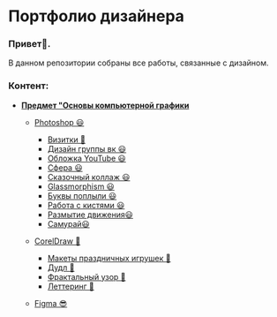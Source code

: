 # Портфолио дизайнера
### Привет👋.

В данном репозитории собраны все работы, связанные с дизайном.  

### Контент:
- **[Предмет "Основы компьютерной графики](https://github.com/svyatoslavlipatov/Designer-s_Portfolio/tree/main/Basics_of_computer_graphics/PHOTOSHOP)**
    - [Photoshop 😃](https://github.com/svyatoslavlipatov/Designer-s_Portfolio/tree/main/Basics_of_computer_graphics/PHOTOSHOP)
        - [Визитки 🤖](https://github.com/svyatoslavlipatov/Designer-s_Portfolio/tree/main/Basics_of_computer_graphics/PHOTOSHOP/BusinessCard)
        - [Дизайн группы вк 😃]()
        - [Обложка YouTube 😃]()
        - [Сфера 😃]()
        - [Сказочный коллаж 😃]()
        - [Glassmorphism 😃]()
        - [Буквы поплыли 😃]()
        - [Работа с кистями 😃]()
        - [Размытие движения😃]()
        - [Самурай😃]()

    - [CorelDraw 👻](https://github.com/svyatoslavlipatov/Designer-s_Portfolio/tree/main/Basics_of_computer_graphics/COREL)
        - [Макеты праздничных игрушек 🤖](https://github.com/svyatoslavlipatov/Designer-s_Portfolio/tree/main/Basics_of_computer_graphics/COREL/LayoutsOfNewYear'sToys)
        - [Дудл 🤖](https://github.com/svyatoslavlipatov/Designer-s_Portfolio/tree/main/Basics_of_computer_graphics/COREL/doodle)
        - [Фрактальный узор 🤖](https://github.com/svyatoslavlipatov/Designer-s_Portfolio/tree/main/Basics_of_computer_graphics/COREL/fractal%20pattern)
        - [Леттеринг 🤖](https://github.com/svyatoslavlipatov/Designer-s_Portfolio/tree/main/Basics_of_computer_graphics/COREL/lettering)
    - [Figma 😎](https://github.com/svyatoslavlipatov/Designer-s_Portfolio/tree/main/Basics_of_computer_graphics/FIGMA)
